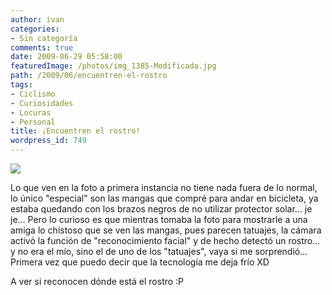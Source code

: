 ```yaml
---
author: ivan
categories:
- Sin categoría
comments: true
date: 2009-06-29 05:58:00
featuredImage: /photos/img_1385-Modificada.jpg
path: /2009/06/encuentren-el-rostro
tags:
- Ciclismo
- Curiosidades
- Locuras
- Personal
title: ¡Encuentren el rostro!
wordpress_id: 749
---
```


[![](/photos/img_1385-Modificada.jpg)](<http://4.bp.blogspot.com/_T2UWuNJg3dQ/SkgSUlPP9yI/AAAAAAAACB0/SFQ0xQQ6hss/s1600-h/img_1385+(Modificada).jpg>)

Lo que ven en la foto a primera instancia no tiene nada fuera de lo normal, lo único "especial" son las mangas que compré para andar en bicicleta, ya estaba quedando con los brazos negros de no utilizar protector solar... je je... Pero lo curioso es que mientras tomaba la foto para mostrarle a una amiga lo chistoso que se ven las mangas, pues parecen tatuajes, la cámara activó la función de "reconocimiento facial" y de hecho detectó un rostro... y no era el mío, sino el de uno de los "tatuajes", vaya si me sorprendió... Primera vez que puedo decir que la tecnología me deja frío XD

A ver si reconocen dónde está el rostro :P